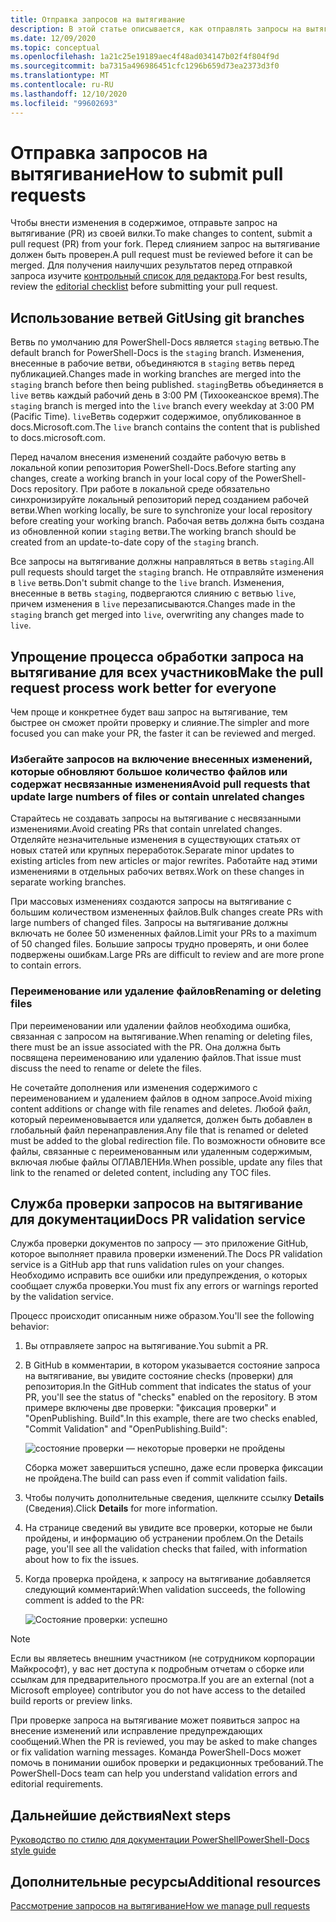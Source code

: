 ```yaml
---
title: Отправка запросов на вытягивание
description: В этой статье описывается, как отправлять запросы на вытягивание в репозиторий PowerShell-Docs.
ms.date: 12/09/2020
ms.topic: conceptual
ms.openlocfilehash: 1a21c25e19189aec4f48ad034147b02f4f804f9d
ms.sourcegitcommit: ba7315a496986451cfc1296b659d73ea2373d3f0
ms.translationtype: MT
ms.contentlocale: ru-RU
ms.lasthandoff: 12/10/2020
ms.locfileid: "99602693"
---
```

# <a name="how-to-submit-pull-requests"></a><span data-ttu-id="db02b-103">Отправка запросов на вытягивание</span><span class="sxs-lookup"><span data-stu-id="db02b-103">How to submit pull requests</span></span>

<span data-ttu-id="db02b-104">Чтобы внести изменения в содержимое, отправьте запрос на вытягивание (PR) из своей вилки.</span><span class="sxs-lookup"><span data-stu-id="db02b-104">To make changes to content, submit a pull request (PR) from your fork.</span></span> <span data-ttu-id="db02b-105">Перед слиянием запрос на вытягивание должен быть проверен.</span><span class="sxs-lookup"><span data-stu-id="db02b-105">A pull request must be reviewed before it can be merged.</span></span> <span data-ttu-id="db02b-106">Для получения наилучших результатов перед отправкой запроса изучите [контрольный список для редактора](editorial-checklist.md).</span><span class="sxs-lookup"><span data-stu-id="db02b-106">For best results, review the [editorial checklist](editorial-checklist.md) before submitting your pull request.</span></span>

## <a name="using-git-branches"></a><span data-ttu-id="db02b-107">Использование ветвей Git</span><span class="sxs-lookup"><span data-stu-id="db02b-107">Using git branches</span></span>

<span data-ttu-id="db02b-108">Ветвь по умолчанию для PowerShell-Docs является `staging` ветвью.</span><span class="sxs-lookup"><span data-stu-id="db02b-108">The default branch for PowerShell-Docs is the `staging` branch.</span></span> <span data-ttu-id="db02b-109">Изменения, внесенные в рабочие ветви, объединяются в `staging` ветвь перед публикацией.</span><span class="sxs-lookup"><span data-stu-id="db02b-109">Changes made in working branches are merged into the `staging` branch before then being published.</span></span> <span data-ttu-id="db02b-110">`staging`Ветвь объединяется в `live` ветвь каждый рабочий день в 3:00 PM (Тихоокеанское время).</span><span class="sxs-lookup"><span data-stu-id="db02b-110">The `staging` branch is merged into the `live` branch every weekday at 3:00 PM (Pacific Time).</span></span> <span data-ttu-id="db02b-111">`live`Ветвь содержит содержимое, опубликованное в docs.Microsoft.com.</span><span class="sxs-lookup"><span data-stu-id="db02b-111">The `live` branch contains the content that is published to docs.microsoft.com.</span></span>

<span data-ttu-id="db02b-112">Перед началом внесения изменений создайте рабочую ветвь в локальной копии репозитория PowerShell-Docs.</span><span class="sxs-lookup"><span data-stu-id="db02b-112">Before starting any changes, create a working branch in your local copy of the PowerShell-Docs repository.</span></span> <span data-ttu-id="db02b-113">При работе в локальной среде обязательно синхронизируйте локальный репозиторий перед созданием рабочей ветви.</span><span class="sxs-lookup"><span data-stu-id="db02b-113">When working locally, be sure to synchronize your local repository before creating your working branch.</span></span> <span data-ttu-id="db02b-114">Рабочая ветвь должна быть создана из обновленной копии `staging` ветви.</span><span class="sxs-lookup"><span data-stu-id="db02b-114">The working branch should be created from an update-to-date copy of the `staging` branch.</span></span>

<span data-ttu-id="db02b-115">Все запросы на вытягивание должны направляться в ветвь `staging`.</span><span class="sxs-lookup"><span data-stu-id="db02b-115">All pull requests should target the `staging` branch.</span></span> <span data-ttu-id="db02b-116">Не отправляйте изменения в `live` ветвь.</span><span class="sxs-lookup"><span data-stu-id="db02b-116">Don't submit change to the `live` branch.</span></span>
<span data-ttu-id="db02b-117">Изменения, внесенные в ветвь `staging`, подвергаются слиянию с ветвью `live`, причем изменения в `live` перезаписываются.</span><span class="sxs-lookup"><span data-stu-id="db02b-117">Changes made in the `staging` branch get merged into `live`, overwriting any changes made to `live`.</span></span>

## <a name="make-the-pull-request-process-work-better-for-everyone"></a><span data-ttu-id="db02b-118">Упрощение процесса обработки запроса на вытягивание для всех участников</span><span class="sxs-lookup"><span data-stu-id="db02b-118">Make the pull request process work better for everyone</span></span>

<span data-ttu-id="db02b-119">Чем проще и конкретнее будет ваш запрос на вытягивание, тем быстрее он сможет пройти проверку и слияние.</span><span class="sxs-lookup"><span data-stu-id="db02b-119">The simpler and more focused you can make your PR, the faster it can be reviewed and merged.</span></span>

### <a name="avoid-pull-requests-that-update-large-numbers-of-files-or-contain-unrelated-changes"></a><span data-ttu-id="db02b-120">Избегайте запросов на включение внесенных изменений, которые обновляют большое количество файлов или содержат несвязанные изменения</span><span class="sxs-lookup"><span data-stu-id="db02b-120">Avoid pull requests that update large numbers of files or contain unrelated changes</span></span>

<span data-ttu-id="db02b-121">Старайтесь не создавать запросы на вытягивание с несвязанными изменениями.</span><span class="sxs-lookup"><span data-stu-id="db02b-121">Avoid creating PRs that contain unrelated changes.</span></span> <span data-ttu-id="db02b-122">Отделяйте незначительные изменения в существующих статьях от новых статей или крупных переработок.</span><span class="sxs-lookup"><span data-stu-id="db02b-122">Separate minor updates to existing articles from new articles or major rewrites.</span></span> <span data-ttu-id="db02b-123">Работайте над этими изменениями в отдельных рабочих ветвях.</span><span class="sxs-lookup"><span data-stu-id="db02b-123">Work on these changes in separate working branches.</span></span>

<span data-ttu-id="db02b-124">При массовых изменениях создаются запросы на вытягивание с большим количеством измененных файлов.</span><span class="sxs-lookup"><span data-stu-id="db02b-124">Bulk changes create PRs with large numbers of changed files.</span></span> <span data-ttu-id="db02b-125">Запросы на вытягивание должны включать не более 50 измененных файлов.</span><span class="sxs-lookup"><span data-stu-id="db02b-125">Limit your PRs to a maximum of 50 changed files.</span></span> <span data-ttu-id="db02b-126">Большие запросы трудно проверять, и они более подвержены ошибкам.</span><span class="sxs-lookup"><span data-stu-id="db02b-126">Large PRs are difficult to review and are more prone to contain errors.</span></span>

### <a name="renaming-or-deleting-files"></a><span data-ttu-id="db02b-127">Переименование или удаление файлов</span><span class="sxs-lookup"><span data-stu-id="db02b-127">Renaming or deleting files</span></span>

<span data-ttu-id="db02b-128">При переименовании или удалении файлов необходима ошибка, связанная с запросом на вытягивание.</span><span class="sxs-lookup"><span data-stu-id="db02b-128">When renaming or deleting files, there must be an issue associated with the PR.</span></span> <span data-ttu-id="db02b-129">Она должна быть посвящена переименованию или удалению файлов.</span><span class="sxs-lookup"><span data-stu-id="db02b-129">That issue must discuss the need to rename or delete the files.</span></span>

<span data-ttu-id="db02b-130">Не сочетайте дополнения или изменения содержимого с переименованием и удалением файлов в одном запросе.</span><span class="sxs-lookup"><span data-stu-id="db02b-130">Avoid mixing content additions or change with file renames and deletes.</span></span> <span data-ttu-id="db02b-131">Любой файл, который переименовывается или удаляется, должен быть добавлен в глобальный файл перенаправления.</span><span class="sxs-lookup"><span data-stu-id="db02b-131">Any file that is renamed or deleted must be added to the global redirection file.</span></span> <span data-ttu-id="db02b-132">По возможности обновите все файлы, связанные с переименованным или удаленным содержимым, включая любые файлы ОГЛАВЛЕНИя.</span><span class="sxs-lookup"><span data-stu-id="db02b-132">When possible, update any files that link to the renamed or deleted content, including any TOC files.</span></span>

## <a name="docs-pr-validation-service"></a><span data-ttu-id="db02b-133">Служба проверки запросов на вытягивание для документации</span><span class="sxs-lookup"><span data-stu-id="db02b-133">Docs PR validation service</span></span>

<span data-ttu-id="db02b-134">Служба проверки документов по запросу — это приложение GitHub, которое выполняет правила проверки изменений.</span><span class="sxs-lookup"><span data-stu-id="db02b-134">The Docs PR validation service is a GitHub app that runs validation rules on your changes.</span></span> <span data-ttu-id="db02b-135">Необходимо исправить все ошибки или предупреждения, о которых сообщает служба проверки.</span><span class="sxs-lookup"><span data-stu-id="db02b-135">You must fix any errors or warnings reported by the validation service.</span></span>

<span data-ttu-id="db02b-136">Процесс происходит описанным ниже образом.</span><span class="sxs-lookup"><span data-stu-id="db02b-136">You'll see the following behavior:</span></span>

1. <span data-ttu-id="db02b-137">Вы отправляете запрос на вытягивание.</span><span class="sxs-lookup"><span data-stu-id="db02b-137">You submit a PR.</span></span>
1. <span data-ttu-id="db02b-138">В GitHub в комментарии, в котором указывается состояние запроса на вытягивание, вы увидите состояние checks (проверки) для репозитория.</span><span class="sxs-lookup"><span data-stu-id="db02b-138">In the GitHub comment that indicates the status of your PR, you'll see the status of "checks" enabled on the repository.</span></span> <span data-ttu-id="db02b-139">В этом примере включены две проверки: "фиксация проверки" и "OpenPublishing. Build".</span><span class="sxs-lookup"><span data-stu-id="db02b-139">In this example, there are two checks enabled, "Commit Validation" and "OpenPublishing.Build":</span></span>

   ![состояние проверки — некоторые проверки не пройдены](media/pull-requests/validation-failed.png)

   <span data-ttu-id="db02b-141">Сборка может завершиться успешно, даже если проверка фиксации не пройдена.</span><span class="sxs-lookup"><span data-stu-id="db02b-141">The build can pass even if commit validation fails.</span></span>

1. <span data-ttu-id="db02b-142">Чтобы получить дополнительные сведения, щелкните ссылку **Details** (Сведения).</span><span class="sxs-lookup"><span data-stu-id="db02b-142">Click **Details** for more information.</span></span>
1. <span data-ttu-id="db02b-143">На странице сведений вы увидите все проверки, которые не были пройдены, и информацию об устранении проблем.</span><span class="sxs-lookup"><span data-stu-id="db02b-143">On the Details page, you'll see all the validation checks that failed, with information about how to fix the issues.</span></span>
1. <span data-ttu-id="db02b-144">Когда проверка пройдена, к запросу на вытягивание добавляется следующий комментарий:</span><span class="sxs-lookup"><span data-stu-id="db02b-144">When validation succeeds, the following comment is added to the PR:</span></span>

   ![Состояние проверки: успешно](media/pull-requests/build-validation.png)

> [!NOTE]
> <span data-ttu-id="db02b-146">Если вы являетесь внешним участником (не сотрудником корпорации Майкрософт), у вас нет доступа к подробным отчетам о сборке или ссылкам для предварительного просмотра.</span><span class="sxs-lookup"><span data-stu-id="db02b-146">If you are an external (not a Microsoft employee) contributor you do not have access to the detailed build reports or preview links.</span></span>

<span data-ttu-id="db02b-147">При проверке запроса на вытягивание может появиться запрос на внесение изменений или исправление предупреждающих сообщений.</span><span class="sxs-lookup"><span data-stu-id="db02b-147">When the PR is reviewed, you may be asked to make changes or fix validation warning messages.</span></span> <span data-ttu-id="db02b-148">Команда PowerShell-Docs может помочь в понимании ошибок проверки и редакционных требований.</span><span class="sxs-lookup"><span data-stu-id="db02b-148">The PowerShell-Docs team can help you understand validation errors and editorial requirements.</span></span>

## <a name="next-steps"></a><span data-ttu-id="db02b-149">Дальнейшие действия</span><span class="sxs-lookup"><span data-stu-id="db02b-149">Next steps</span></span>

[<span data-ttu-id="db02b-150">Руководство по стилю для документации PowerShell</span><span class="sxs-lookup"><span data-stu-id="db02b-150">PowerShell-Docs style guide</span></span>](powershell-style-guide.md)

## <a name="additional-resources"></a><span data-ttu-id="db02b-151">Дополнительные ресурсы</span><span class="sxs-lookup"><span data-stu-id="db02b-151">Additional resources</span></span>

[<span data-ttu-id="db02b-152">Рассмотрение запросов на вытягивание</span><span class="sxs-lookup"><span data-stu-id="db02b-152">How we manage pull requests</span></span>](managing-pull-requests.md)

<!--link refs-->
[fork]: /contribute/get-started-setup-local#fork-the-repository
